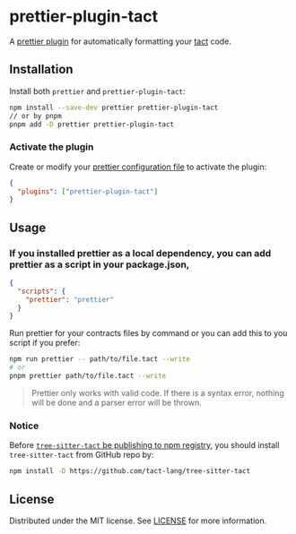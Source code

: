 # prettier-plugin-tact

A [prettier plugin](https://prettier.io/docs/en/plugins.html) for automatically formatting your [tact](https://github.com/tact-lang/tact) code.

## Installation

Install both `prettier` and `prettier-plugin-tact`:

```Bash
npm install --save-dev prettier prettier-plugin-tact
// or by pnpm
pnpm add -D prettier prettier-plugin-tact
```

### Activate the plugin

Create or modify your [prettier configuration file](https://prettier.io/docs/en/configuration) to activate the plugin:

```json
{
  "plugins": ["prettier-plugin-tact"]
}
```

## Usage

### If you installed prettier as a local dependency, you can add prettier as a script in your package.json,

```json
{
  "scripts": {
    "prettier": "prettier"
  }
}
```

Run prettier for your contracts files by command or you can add this to you script if you prefer:

```Bash
npm run prettier -- path/to/file.tact --write
# or
pnpm prettier path/to/file.tact --write
```

> Prettier only works with valid code. If there is a syntax error, nothing will be done and a parser error will be thrown.

### Notice

Before [`tree-sitter-tact` be publishing to npm registry](https://github.com/tact-lang/tree-sitter-tact/issues/12), you should install `tree-sitter-tact` from GitHub repo by:

```sh
npm install -D https://github.com/tact-lang/tree-sitter-tact
```

## License

Distributed under the MIT license. See [LICENSE](LICENSE) for more information.
